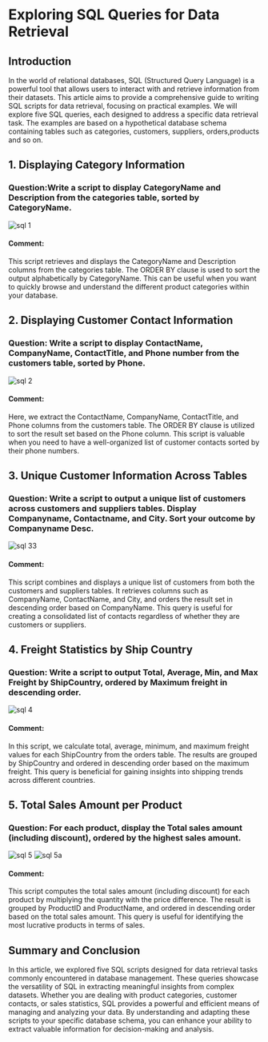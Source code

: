#  Exploring SQL Queries for Data Retrieval

## Introduction 
In the world of relational databases, SQL (Structured Query Language) is a powerful tool that allows users to interact with and retrieve information from their datasets. This article aims to provide a comprehensive guide to writing SQL scripts for data retrieval, focusing on practical examples. We will explore five SQL queries, each designed to address a specific data retrieval task. The examples are based on a hypothetical database schema containing tables such as categories, customers, suppliers, orders,products and so on.


## 1. Displaying Category Information
### Question:Write a script to display CategoryName and Description from the categories table, sorted by CategoryName.
![sql 1](https://github.com/Projects-Analysis/Exploring-SQL-Queries-for-Data-Retrieval/assets/149543175/35d7458e-a72c-4cfe-808e-fec79a06f5eb)
#### Comment:
This script retrieves and displays the CategoryName and Description columns from the categories table. The ORDER BY clause is used to sort the output alphabetically by CategoryName. This can be useful when you want to quickly browse and understand the different product categories within your database. 




## 2. Displaying Customer Contact Information
### Question: Write a script to display ContactName, CompanyName, ContactTitle, and Phone number from the customers table, sorted by Phone.
![sql 2](https://github.com/Projects-Analysis/Exploring-SQL-Queries-for-Data-Retrieval/assets/149543175/03944405-7ee6-42b1-b840-54b9bc5c3c51)
#### Comment: 
Here, we extract the ContactName, CompanyName, ContactTitle, and Phone columns from the customers table. The ORDER BY clause is utilized to sort the result set based on the Phone column. This script is valuable when you need to have a well-organized list of customer contacts sorted by their phone numbers.




## 3. Unique Customer Information Across Tables
### Question: Write a script to output a unique list of customers across customers and suppliers tables. Display Companyname, Contactname, and City. Sort your outcome by Companyname Desc.
![sql 33](https://github.com/Projects-Analysis/Exploring-SQL-Queries-for-Data-Retrieval/assets/149543175/dfb485d9-e5ca-418c-9b5f-d514182664b6)
#### Comment: 
This script combines and displays a unique list of customers from both the customers and suppliers tables. It retrieves columns such as CompanyName, ContactName, and City, and orders the result set in descending order based on CompanyName. This query is useful for creating a consolidated list of contacts regardless of whether they are customers or suppliers.




## 4. Freight Statistics by Ship Country
### Question: Write a script to output Total, Average, Min, and Max Freight by ShipCountry, ordered by Maximum freight in descending order.
![sql 4](https://github.com/Projects-Analysis/Exploring-SQL-Queries-for-Data-Retrieval/assets/149543175/18115b2f-cc64-4597-9bbe-18143cc6e20f)
#### Comment: 
In this script, we calculate total, average, minimum, and maximum freight values for each ShipCountry from the orders table. The results are grouped by ShipCountry and ordered in descending order based on the maximum freight. This query is beneficial for gaining insights into shipping trends across different countries.





## 5. Total Sales Amount per Product
### Question: For each product, display the Total sales amount (including discount), ordered by the highest sales amount.
![sql 5](https://github.com/Projects-Analysis/Exploring-SQL-Queries-for-Data-Retrieval/assets/149543175/0dac9bba-744e-4498-b27c-9e0b2521a289)
![sql 5a](https://github.com/Projects-Analysis/Exploring-SQL-Queries-for-Data-Retrieval/assets/149543175/05e5482d-9cac-413b-ae1b-2b22180086f4)
#### Comment: 
This script computes the total sales amount (including discount) for each product by multiplying the quantity with the price difference. The result is grouped by ProductID and ProductName, and ordered in descending order based on the total sales amount. This query is useful for identifying the most lucrative products in terms of sales.





## Summary and Conclusion 
In this article, we explored five SQL scripts designed for data retrieval tasks commonly encountered in database management. These queries showcase the versatility of SQL in extracting meaningful insights from complex datasets. Whether you are dealing with product categories, customer contacts, or sales statistics, SQL provides a powerful and efficient means of managing and analyzing your data. By understanding and adapting these scripts to your specific database schema, you can enhance your ability to extract valuable information for decision-making and analysis.
